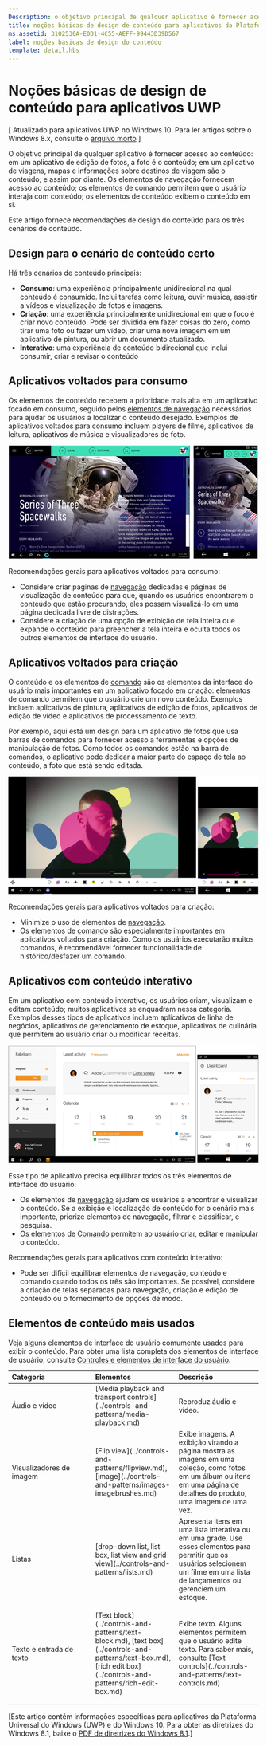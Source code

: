 ```yaml
---
Description: o objetivo principal de qualquer aplicativo é fornecer acesso ao conteúdo. Em um aplicativo de edição de fotos, a foto é o conteúdo; em um aplicativo de viagens, os mapas e as informações sobre os destinos de viagem são os conteúdos; e assim por diante.
title: noções básicas de design de conteúdo para aplicativos da Plataforma Universal do Windows (UWP)
ms.assetid: 3102530A-E0D1-4C55-AEFF-99443D39D567
label: noções básicas de design do conteúdo
template: detail.hbs
---
```


#  Noções básicas de design de conteúdo para aplicativos UWP


\[ Atualizado para aplicativos UWP no Windows 10. Para ler artigos sobre o Windows 8.x, consulte o [arquivo morto](http://go.microsoft.com/fwlink/p/?linkid=619132) \]


O objetivo principal de qualquer aplicativo é fornecer acesso ao conteúdo: em um aplicativo de edição de fotos, a foto é o conteúdo; em um aplicativo de viagens, mapas e informações sobre destinos de viagem são o conteúdo; e assim por diante. Os elementos de navegação fornecem acesso ao conteúdo; os elementos de comando permitem que o usuário interaja com conteúdo; os elementos de conteúdo exibem o conteúdo em si.

Este artigo fornece recomendações de design do conteúdo para os três cenários de conteúdo.

## <span id="Design_for_the_right_content_scenario"></span><span id="design_for_the_right_content_scenario"></span><span id="DESIGN_FOR_THE_RIGHT_CONTENT_SCENARIO"></span>Design para o cenário de conteúdo certo


Há três cenários de conteúdo principais:

-   **Consumo**: uma experiência principalmente unidirecional na qual conteúdo é consumido. Inclui tarefas como leitura, ouvir música, assistir a vídeos e visualização de fotos e imagens.
-   **Criação**: uma experiência principalmente unidirecional em que o foco é criar novo conteúdo. Pode ser dividida em fazer coisas do zero, como tirar uma foto ou fazer um vídeo, criar uma nova imagem em um aplicativo de pintura, ou abrir um documento atualizado.
-   **Interativo**: uma experiência de conteúdo bidirecional que inclui consumir, criar e revisar o conteúdo

## <span id="Consumption-focused_apps"></span><span id="consumption-focused_apps"></span><span id="CONSUMPTION-FOCUSED_APPS"></span>Aplicativos voltados para consumo


Os elementos de conteúdo recebem a prioridade mais alta em um aplicativo focado em consumo, seguido pelos [elementos de navegação](navigation-basics.md) necessários para ajudar os usuários a localizar o conteúdo desejado. Exemplos de aplicativos voltados para consumo incluem players de filme, aplicativos de leitura, aplicativos de música e visualizadores de foto.

![um aplicativo leitor de notícias](images/news-reader/v2/newsreader-v2-tablet-phone.png)

Recomendações gerais para aplicativos voltados para consumo:

-   Considere criar páginas de [navegação](navigation-basics.md) dedicadas e páginas de visualização de conteúdo para que, quando os usuários encontrarem o conteúdo que estão procurando, eles possam visualizá-lo em uma página dedicada livre de distrações.
-   Considere a criação de uma opção de exibição de tela inteira que expande o conteúdo para preencher a tela inteira e oculta todos os outros elementos de interface do usuário.

## <span id="Creation-focused_apps"></span><span id="creation-focused_apps"></span><span id="CREATION-FOCUSED_APPS"></span>Aplicativos voltados para criação


O conteúdo e os elementos de [comando](commanding-basics.md) são os elementos da interface do usuário mais importantes em um aplicativo focado em criação: elementos de comando permitem que o usuário crie um novo conteúdo. Exemplos incluem aplicativos de pintura, aplicativos de edição de fotos, aplicativos de edição de vídeo e aplicativos de processamento de texto.

Por exemplo, aqui está um design para um aplicativo de fotos que usa barras de comandos para fornecer acesso a ferramentas e opções de manipulação de fotos. Como todos os comandos estão na barra de comandos, o aplicativo pode dedicar a maior parte do espaço de tela ao conteúdo, a foto que está sendo editada.

![exemplo de um design de aplicativo de edição de fotos que usa tela ativa](images/photo-editor/uap-photo-tabletphone-sbs.png)

Recomendações gerais para aplicativos voltados para criação:

-   Minimize o uso de elementos de [navegação](navigation-basics.md).
-   Os elementos de [comando](commanding-basics.md) são especialmente importantes em aplicativos voltados para criação. Como os usuários executarão muitos comandos, é recomendável fornecer funcionalidade de histórico/desfazer um comando.

## <span id="Apps_with_interactive_content"></span><span id="apps_with_interactive_content"></span><span id="APPS_WITH_INTERACTIVE_CONTENT"></span>Aplicativos com conteúdo interativo


Em um aplicativo com conteúdo interativo, os usuários criam, visualizam e editam conteúdo; muitos aplicativos se enquadram nessa categoria. Exemplos desses tipos de aplicativos incluem aplicativos de linha de negócios, aplicativos de gerenciamento de estoque, aplicativos de culinária que permitem ao usuário criar ou modificar receitas.

![um design para uma ferramenta de colaboração, um aplicativo que tem conteúdo interativo](images/collaboration-tool/uap-collaboration-tabphone-700.png)

Esse tipo de aplicativo precisa equilibrar todos os três elementos de interface do usuário:

-   Os elementos de [navegação](navigation-basics.md) ajudam os usuários a encontrar e visualizar o conteúdo. Se a exibição e localização de conteúdo for o cenário mais importante, priorize elementos de navegação, filtrar e classificar, e pesquisa.
-   Os elementos de [Comando](commanding-basics.md) permitem ao usuário criar, editar e manipular o conteúdo.

Recomendações gerais para aplicativos com conteúdo interativo:

-   Pode ser difícil equilibrar elementos de navegação, conteúdo e comando quando todos os três são importantes. Se possível, considere a criação de telas separadas para navegação, criação e edição de conteúdo ou o fornecimento de opções de modo.

## <span id="Commonly_used_content_elements"></span><span id="commonly_used_content_elements"></span><span id="COMMONLY_USED_CONTENT_ELEMENTS"></span>Elementos de conteúdo mais usados


Veja alguns elementos de interface do usuário comumente usados para exibir o conteúdo. Para obter uma lista completa dos elementos de interface de usuário, consulte [Controles e elementos de interface do usuário](https://msdn.microsoft.com/library/windows/apps/dn611856).

<table>
<colgroup>
<col width="33%" />
<col width="33%" />
<col width="33%" />
</colgroup>
<thead>
<tr class="header">
<th align="left">Categoria</th>
<th align="left">Elementos</th>
<th align="left">Descrição</th>
</tr>
</thead>
<tbody>
<tr class="odd">
<td align="left">Áudio e vídeo</td>
<td align="left">[Media playback and transport controls](../controls-and-patterns/media-playback.md)</td>
<td align="left">Reproduz áudio e vídeo.</td>
</tr>
<tr class="even">
<td align="left">Visualizadores de imagem</td>
<td align="left">[Flip view](../controls-and-patterns/flipview.md), [image](../controls-and-patterns/images-imagebrushes.md)</td>
<td align="left">Exibe imagens. A exibição virando a página mostra as imagens em uma coleção, como fotos em um álbum ou itens em uma página de detalhes do produto, uma imagem de uma vez.</td>
</tr>
<tr class="odd">
<td align="left">Listas</td>
<td align="left">[drop-down list, list box, list view and grid view](../controls-and-patterns/lists.md)</td>
<td align="left">Apresenta itens em uma lista interativa ou em uma grade. Use esses elementos para permitir que os usuários selecionem um filme em uma lista de lançamentos ou gerenciem um estoque.</td>
</tr>
<tr class="even">
<td align="left">Texto e entrada de texto</td>
<td align="left"><p>[Text block](../controls-and-patterns/text-block.md), [text box](../controls-and-patterns/text-box.md), [rich edit box](../controls-and-patterns/rich-edit-box.md)</p>
</td>
<td align="left">Exibe texto. Alguns elementos permitem que o usuário edite texto. Para saber mais, consulte [Text controls](../controls-and-patterns/text-controls.md)</td>
</tr>
</tbody>
</table>

 

\[Este artigo contém informações específicas para aplicativos da Plataforma Universal do Windows (UWP) e do Windows 10. Para obter as diretrizes do Windows 8.1, baixe o [PDF de diretrizes do Windows 8.1](https://go.microsoft.com/fwlink/p/?linkid=258743).\]

 

 






<!--HONumber=Mar16_HO1-->


